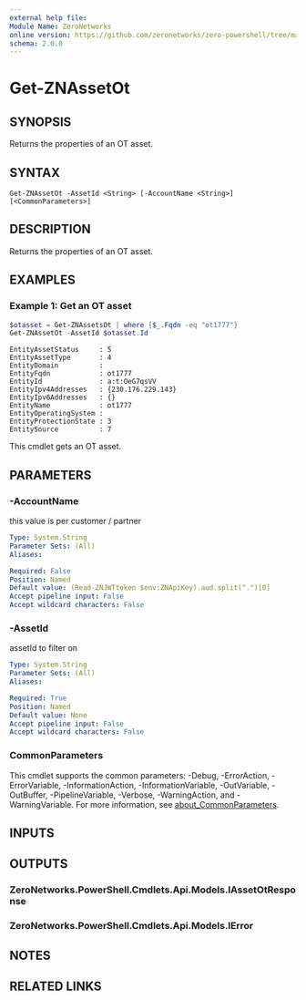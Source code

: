 ```yaml
---
external help file:
Module Name: ZeroNetworks
online version: https://github.com/zeronetworks/zero-powershell/tree/master/src/help/zeronetworks/get-znassetot
schema: 2.0.0
---
```


# Get-ZNAssetOt

## SYNOPSIS
Returns the properties of an OT asset.

## SYNTAX

```
Get-ZNAssetOt -AssetId <String> [-AccountName <String>] [<CommonParameters>]
```

## DESCRIPTION
Returns the properties of an OT asset.

## EXAMPLES

### Example 1: Get an OT asset
```powershell
$otasset = Get-ZNAssetsOt | where {$_.Fqdn -eq "ot1777"}
Get-ZNAssetOt -AssetId $otasset.Id
```

```output
EntityAssetStatus     : 5
EntityAssetType       : 4
EntityDomain          : 
EntityFqdn            : ot1777
EntityId              : a:t:OeG7qsVV
EntityIpv4Addresses   : {230.176.229.143}
EntityIpv6Addresses   : {}
EntityName            : ot1777
EntityOperatingSystem : 
EntityProtectionState : 3
EntitySource          : 7
```

This cmdlet gets an OT asset.

## PARAMETERS

### -AccountName
this value is per customer / partner

```yaml
Type: System.String
Parameter Sets: (All)
Aliases:

Required: False
Position: Named
Default value: (Read-ZNJWTtoken $env:ZNApiKey).aud.split(".")[0]
Accept pipeline input: False
Accept wildcard characters: False
```

### -AssetId
assetId to filter on

```yaml
Type: System.String
Parameter Sets: (All)
Aliases:

Required: True
Position: Named
Default value: None
Accept pipeline input: False
Accept wildcard characters: False
```

### CommonParameters
This cmdlet supports the common parameters: -Debug, -ErrorAction, -ErrorVariable, -InformationAction, -InformationVariable, -OutVariable, -OutBuffer, -PipelineVariable, -Verbose, -WarningAction, and -WarningVariable. For more information, see [about_CommonParameters](http://go.microsoft.com/fwlink/?LinkID=113216).

## INPUTS

## OUTPUTS

### ZeroNetworks.PowerShell.Cmdlets.Api.Models.IAssetOtResponse

### ZeroNetworks.PowerShell.Cmdlets.Api.Models.IError

## NOTES

## RELATED LINKS

